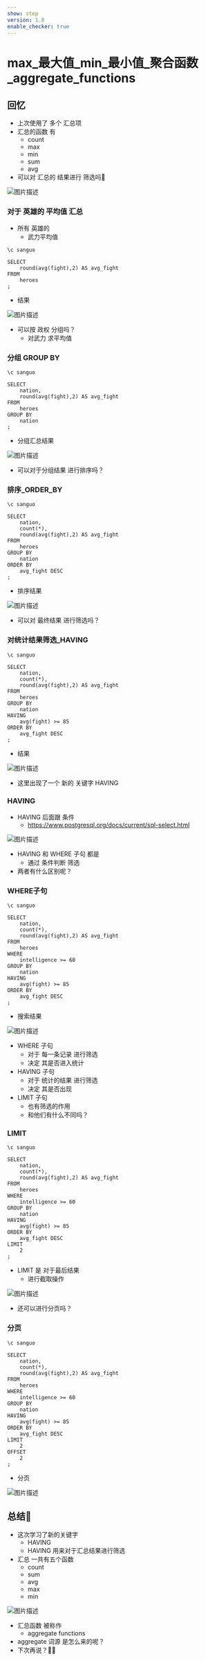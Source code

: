 ```yaml
---
show: step
version: 1.0
enable_checker: true
---
```


#  max_最大值_min_最小值_聚合函数_aggregate_functions  

##  回忆

- 上次使用了 多个 汇总项
- 汇总的函数 有 
	- count
	- max
	- min
	- sum
	- avg
- 可以对 汇总的 结果进行 筛选吗🤔

![图片描述](https://doc.shiyanlou.com/courses/uid1190679-20230823-1692785058558)

### 对于 英雄的 平均值 汇总

- 所有 英雄的 
	- 武力平均值

```
\c sanguo

SELECT 
    round(avg(fight),2) AS avg_fight
FROM
    heroes
;
```

- 结果

![图片描述](https://doc.shiyanlou.com/courses/uid1190679-20230824-1692873070798)

- 可以按 政权 分组吗？
	- 对武力 求平均值

### 分组 GROUP BY

```
\c sanguo

SELECT 
	nation,
    round(avg(fight),2) AS avg_fight
FROM
    heroes
GROUP BY
	nation
;
```

- 分组汇总结果

![图片描述](https://doc.shiyanlou.com/courses/uid1190679-20230824-1692873705364)

- 可以对于分组结果 进行排序吗？

### 排序_ORDER_BY

```
\c sanguo

SELECT 
	nation,
	count(*),
    round(avg(fight),2) AS avg_fight
FROM
    heroes
GROUP BY
	nation
ORDER BY
	avg_fight DESC
;
```

- 排序结果

![图片描述](https://doc.shiyanlou.com/courses/uid1190679-20230824-1692873945272)

- 可以对 最终结果 进行筛选吗？

### 对统计结果筛选_HAVING

```
\c sanguo

SELECT 
	nation,
	count(*),
    round(avg(fight),2) AS avg_fight
FROM
    heroes
GROUP BY
	nation
HAVING
	avg(fight) >= 85
ORDER BY
	avg_fight DESC
;
```

- 结果

![图片描述](https://doc.shiyanlou.com/courses/uid1190679-20230824-1692874450958)

- 这里出现了一个 新的 关键字 HAVING

### HAVING

- HAVING 后面跟 条件
	- https://www.postgresql.org/docs/current/sql-select.html

![图片描述](https://doc.shiyanlou.com/courses/uid1190679-20230824-1692874301999)

- HAVING 和 WHERE 子句 都是
	- 通过 条件判断 筛选 
- 两者有什么区别呢？

### WHERE子句

```
\c sanguo

SELECT 
	nation,
	count(*),
    round(avg(fight),2) AS avg_fight
FROM
    heroes
WHERE
	intelligence >= 60
GROUP BY
	nation
HAVING
	avg(fight) >= 85
ORDER BY
	avg_fight DESC
;
```

- 搜索结果

![图片描述](https://doc.shiyanlou.com/courses/uid1190679-20230824-1692874588261)

- WHERE 子句
	- 对于 每一条记录 进行筛选
	- 决定 其是否进入统计
- HAVING 子句
	- 对于 统计的结果 进行筛选
	- 决定 其是否出现
- LIMIT 子句
	- 也有筛选的作用
	- 和他们有什么不同吗？

### LIMIT

```
\c sanguo

SELECT 
	nation,
	count(*),
    round(avg(fight),2) AS avg_fight
FROM
    heroes
WHERE
	intelligence >= 60
GROUP BY
	nation
HAVING
	avg(fight) >= 85
ORDER BY
	avg_fight DESC
LIMIT 
    2
;
```

- LIMIT 是 对于最后结果
	- 进行截取操作

![图片描述](https://doc.shiyanlou.com/courses/uid1190679-20230824-1692874792221)

- 还可以进行分页吗？

### 分页

```
\c sanguo

SELECT 
	nation,
	count(*),
    round(avg(fight),2) AS avg_fight
FROM
    heroes
WHERE
	intelligence >= 60
GROUP BY
	nation
HAVING
	avg(fight) >= 85
ORDER BY
	avg_fight DESC
LIMIT 
    2
OFFSET 
	2
;
```

- 分页

![图片描述](https://doc.shiyanlou.com/courses/uid1190679-20230824-1692875015439)

## 总结🤔

- 这次学习了新的关键字
	- HAVING
	- HAVING 用来对于汇总结果进行筛选
- 汇总 一共有五个函数
	- count
	- sum
	- avg
	- max
	- min

![图片描述](https://doc.shiyanlou.com/courses/uid1190679-20230824-1692875172152)

- 汇总函数 被称作
	- aggregate functions
- aggregate 词源 是怎么来的呢？
- 下次再说？👋🏻
